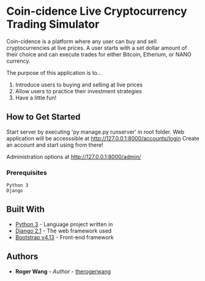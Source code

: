# Coin-cidence Live Cryptocurrency Trading Simulator

Coin-cidence is a platform where any user can buy and sell cryptocurrencies at live prices. A user starts with a
set dollar amount of their choice and can execute trades for either Bitcoin, Etherium, or NANO currency.

The purpose of this application is to...
1. Introduce users to buying and selling at live prices
2. Allow users to practice their investment strategies
3. Have a little fun!

## How to Get Started

Start server by executing 'py manage.py runserver' in root folder.
Web application will be accesssible at http://127.0.0.1:8000/accounts/login
Create an account and start using from there!


Administration options at http://127.0.0.1:8000/admin/


### Prerequisites

```
Python 3
Django
```

## Built With

* [Python 3](https://www.python.org/) - Language project written in
* [Django 2.1](https://www.djangoproject.com/) - The web framework used
* [Bootstrap v4.13](https://getbootstrap.com/) - Front-end framework



## Authors

* **Roger Wang** - *Author* - [therogerwang](https://github.com/therogerwang)

